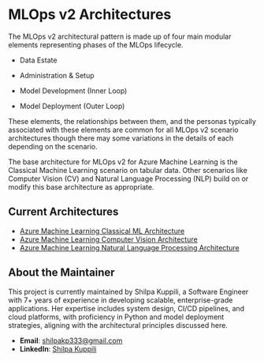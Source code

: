 # MLOps v2 Architectures

The MLOps v2 architectural pattern is made up of four main modular elements representing phases of the MLOps lifecycle.

-   Data Estate

-   Administration & Setup

-   Model Development (Inner Loop)

-   Model Deployment (Outer Loop)

These elements, the relationships between them, and the personas typically associated with these elements are common for all MLOps v2 scenario architectures though there may some variations in the details of each depending on the scenario.

The base architecture for MLOps v2 for Azure Machine Learning is the Classical Machine Learning scenario on tabular data. Other scenarios like Computer Vision (CV) and Natural Language Processing (NLP) build on or modify this base architecture as appropriate.

## Current Architectures

-   [Azure Machine Learning Classical ML Architecture](classical.md)
-   [Azure Machine Learning Computer Vision Architecture](vision.md)
-   [Azure Machine Learning Natural Language Processing Architecture](nlp.md)

## About the Maintainer

This project is currently maintained by Shilpa Kuppili, a Software Engineer with 7+ years of experience in developing scalable, enterprise-grade applications. Her expertise includes system design, CI/CD pipelines, and cloud platforms, with proficiency in Python and model deployment strategies, aligning with the architectural principles discussed here.

-   **Email**: shilpakp333@gmail.com
-   **LinkedIn**: [Shilpa Kuppili](https://linkedin.com/in/shilpa-kuppili-a80ba2126)